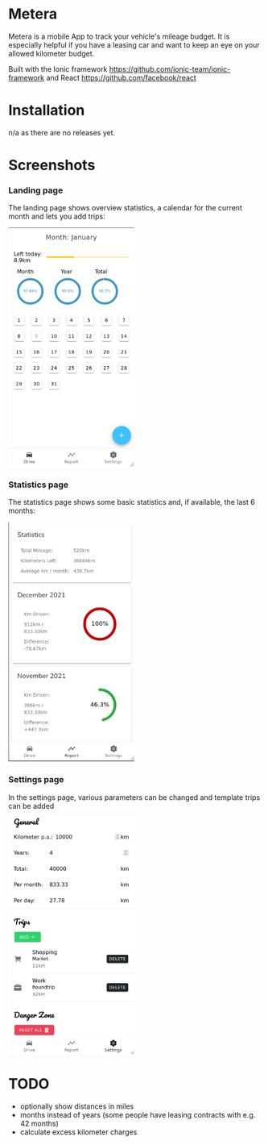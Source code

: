 # Metera
Metera is a mobile App to track your vehicle's mileage budget. It is especially helpful if you have a leasing car and want to keep an eye on your allowed kilometer budget.

Built with the Ionic framework https://github.com/ionic-team/ionic-framework and React https://github.com/facebook/react

# Installation
n/a as there are no releases yet.

# Screenshots
### Landing page
The landing page shows overview statistics, a calendar for the current month and lets you add trips:

<a href="url"><img src="https://github.com/snakearrow/metera/blob/master/images/screenshot0.jpg" width="250" ></a>

### Statistics page
The statistics page shows some basic statistics and, if available, the last 6 months:

<a href="url"><img src="https://github.com/snakearrow/metera/blob/master/images/screenshot1.jpg" width="250" ></a>

### Settings page
In the settings page, various parameters can be changed and template trips can be added

<a href="url"><img src="https://github.com/snakearrow/metera/blob/master/images/screenshot2.jpg" width="250" ></a>

# TODO
- optionally show distances in miles
- months instead of years (some people have leasing contracts with e.g. 42 months)
- calculate excess kilometer charges
